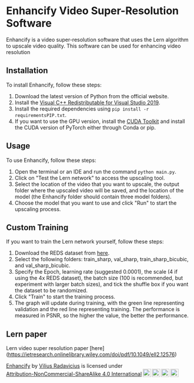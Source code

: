 # Enhancify Video Super-Resolution Software

Enhancify is a video super-resolution software that uses the Lern algorithm to upscale video quality. This software can be used for enhancing video resolution

## Installation

To install Enhancify, follow these steps:

1. Download the latest version of Python from the official website.
2. Install the [Visual C++ Redistributable for Visual Studio 2019](https://aka.ms/vs/16/release/vc_redist.x64.exe).
3. Install the required dependencies using `pip install -r requirementsPIP.txt`.
4. If you want to use the GPU version, install the [CUDA Toolkit](https://developer.nvidia.com/cuda-downloads) and install the CUDA version of PyTorch either through Conda or pip.

## Usage

To use Enhancify, follow these steps:

1. Open the terminal or an IDE and run the command `python main.py`.
2. Click on "Test the Lern network" to access the upscaling tool.
3. Select the location of the video that you want to upscale, the output folder where the upscaled video will be saved, and the location of the model (the Enhancify folder should contain three model folders).
4. Choose the model that you want to use and click "Run" to start the upscaling process.

## Custom Training

If you want to train the Lern network yourself, follow these steps:

1. Download the REDS dataset from [here](https://seungjunnah.github.io/Datasets/reds.html).
2. Select the following folders: train_sharp, val_sharp, train_sharp_bicubic, and val_sharp_bicubic.
3. Specify the Epoch, learning rate (suggested 0.0001), the scale (4 if using the 4x REDS dataset), the batch size (100 is recommended, but experiment with larger batch sizes), and tick the shuffle box if you want the dataset to be randomized.
4. Click "Train" to start the training process.
5. The graph will update during training, with the green line representing validation and the red line representing training. The performance is measured in PSNR, so the higher the value, the better the performance.

## Lern paper

Lern video super resolution paper [here] (https://ietresearch.onlinelibrary.wiley.com/doi/pdf/10.1049/ell2.12576)
 
<p xmlns:cc="http://creativecommons.org/ns#" xmlns:dct="http://purl.org/dc/terms/"><a property="dct:title" rel="cc:attributionURL" href="https://github.com/G5G/Enhancify">Enhancify</a> by <a rel="cc:attributionURL dct:creator" property="cc:attributionName" href="https://github.com/G5G">Vilius Radavicius</a> is licensed under <a href="http://creativecommons.org/licenses/by-nc-sa/4.0/?ref=chooser-v1" target="_blank" rel="license noopener noreferrer" style="display:inline-block;">Attribution-NonCommercial-ShareAlike 4.0 International<img style="height:22px!important;margin-left:3px;vertical-align:text-bottom;" src="https://mirrors.creativecommons.org/presskit/icons/cc.svg?ref=chooser-v1"><img style="height:22px!important;margin-left:3px;vertical-align:text-bottom;" src="https://mirrors.creativecommons.org/presskit/icons/by.svg?ref=chooser-v1"><img style="height:22px!important;margin-left:3px;vertical-align:text-bottom;" src="https://mirrors.creativecommons.org/presskit/icons/nc.svg?ref=chooser-v1"><img style="height:22px!important;margin-left:3px;vertical-align:text-bottom;" src="https://mirrors.creativecommons.org/presskit/icons/sa.svg?ref=chooser-v1"></a></p>

